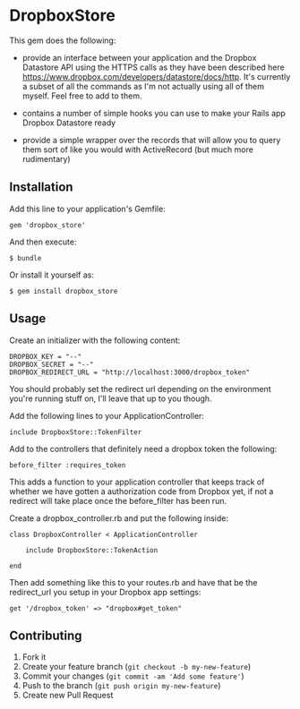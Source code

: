 # DropboxStore

This gem does the following:

* provide an interface between your application and the Dropbox Datastore API using the HTTPS calls as they have been described here https://www.dropbox.com/developers/datastore/docs/http. It's currently a subset of all the commands as I'm not actually using all of them myself. Feel free to add to them. 

* contains a number of simple hooks you can use to make your Rails app Dropbox Datastore ready

* provide a simple wrapper over the records that will allow you to query them sort of like you would with ActiveRecord (but much more rudimentary)

## Installation

Add this line to your application's Gemfile:

    gem 'dropbox_store'

And then execute:

    $ bundle

Or install it yourself as:

    $ gem install dropbox_store

## Usage

Create an initializer with the following content:

	DROPBOX_KEY = "--"
	DROPBOX_SECRET = "--"
	DROPBOX_REDIRECT_URL = "http://localhost:3000/dropbox_token"

You should probably set the redirect url depending on the environment you're running stuff on, I'll leave that up to you though.

Add the following lines to your ApplicationController:

	include DropboxStore::TokenFilter

Add to the controllers that definitely need a dropbox token the following:

	before_filter :requires_token

This adds a function to your application controller that keeps track of whether we have gotten a authorization code from Dropbox yet, if not a redirect will take place once the before_filter has been run.

Create a dropbox_controller.rb and put the following inside:

	class DropboxController < ApplicationController

		include DropboxStore::TokenAction

	end

Then add something like this to your routes.rb and have that be the redirect_url you setup in your Dropbox app settings:

	get '/dropbox_token' => "dropbox#get_token"

## Contributing

1. Fork it
2. Create your feature branch (`git checkout -b my-new-feature`)
3. Commit your changes (`git commit -am 'Add some feature'`)
4. Push to the branch (`git push origin my-new-feature`)
5. Create new Pull Request
